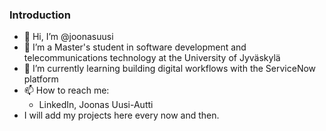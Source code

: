 ### Introduction
- 👋 Hi, I’m @joonasuusi
- 👀 I’m a Master's student in software development and telecommunications technology at the University of Jyväskylä
- 🌱 I’m currently learning building digital workflows with the ServiceNow platform
- 📫 How to reach me:
  - LinkedIn, Joonas Uusi-Autti
- I will add my projects here every now and then.

<!---
joonasuusi/joonasuusi is a ✨ special ✨ repository because its `README.md` (this file) appears on your GitHub profile.
You can click the Preview link to take a look at your changes.
--->
